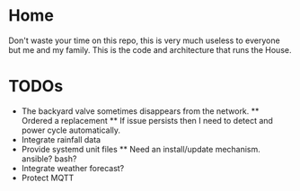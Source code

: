 # Home
Don't waste your time on this repo, this is very much useless to everyone but me and my family. This is the code and architecture that runs the House.

# TODOs
* The backyard valve sometimes disappears from the network.
    ** Ordered a replacement
    ** If issue persists then I need to detect and power cycle automatically.
* Integrate rainfall data
* Provide systemd unit files
    ** Need an install/update mechanism. ansible? bash?
* Integrate weather forecast?
* Protect MQTT